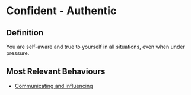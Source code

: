 # Confident - Authentic 

## Definition 

You are self-aware and true to yourself in all situations, even when under pressure. 

## Most Relevant Behaviours

* [Communicating and influencing](../behav/comm_influencing.md)

